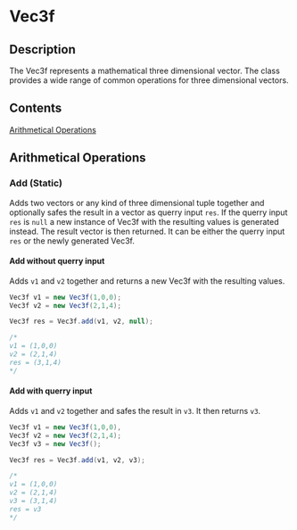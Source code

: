 # Vec3f

## Description

The Vec3f represents a mathematical three dimensional vector. The class provides a wide range of common operations for three dimensional vectors.

## Contents

[Arithmetical Operations](#arithmetical-operations)

## Arithmetical Operations

### Add (Static)

Adds two vectors or any kind of three dimensional tuple together and optionally safes the result in a vector as querry input `res`. If the querry input `res` is `null` a new instance of Vec3f with the resulting values is generated instead. The result vector is then returned. It can be either the querry input `res` or the newly generated Vec3f.

#### Add without querry input

Adds `v1` and `v2` together and returns a new Vec3f with the resulting values.

```java
Vec3f v1 = new Vec3f(1,0,0);
Vec3f v2 = new Vec3f(2,1,4);

Vec3f res = Vec3f.add(v1, v2, null);

/*
v1 = (1,0,0)
v2 = (2,1,4)
res = (3,1,4)
*/
```

#### Add with querry input

Adds `v1` and `v2` together and safes the result in `v3`. It then returns `v3`.

```java
Vec3f v1 = new Vec3f(1,0,0),
Vec3f v2 = new Vec3f(2,1,4);
Vec3f v3 = new Vec3f();

Vec3f res = Vec3f.add(v1, v2, v3);

/*
v1 = (1,0,0)
v2 = (2,1,4)
v3 = (3,1,4)
res = v3
*/
```
